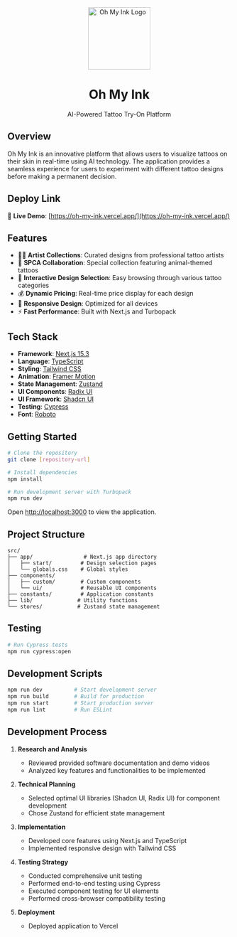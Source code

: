 <div align="center">
  <img src="https://ohmy.ink/cdn/shop/files/OH_MY_INK_20231011.png" alt="Oh My Ink Logo" width="140"/>
  <h1>Oh My Ink</h1>
  <p>AI-Powered Tattoo Try-On Platform</p>
</div>

## Overview

Oh My Ink is an innovative platform that allows users to visualize tattoos on their skin in real-time using AI technology. The application provides a seamless experience for users to experiment with different tattoo designs before making a permanent decision.

## Deploy Link

🚀 **Live Demo**: [https://oh-my-ink.vercel.app/](https://oh-my-ink.vercel.app/)

## Features

- 👨‍🎨 **Artist Collections**: Curated designs from professional tattoo artists
- 🐾 **SPCA Collaboration**: Special collection featuring animal-themed tattoos
- 💫 **Interactive Design Selection**: Easy browsing through various tattoo categories
- 💰 **Dynamic Pricing**: Real-time price display for each design
- 📱 **Responsive Design**: Optimized for all devices
- ⚡ **Fast Performance**: Built with Next.js and Turbopack

## Tech Stack

- **Framework**: [Next.js 15.3](https://nextjs.org/)
- **Language**: [TypeScript](https://www.typescriptlang.org/)
- **Styling**: [Tailwind CSS](https://tailwindcss.com/)
- **Animation**: [Framer Motion](https://www.framer.com/motion/)
- **State Management**: [Zustand](https://zustand-demo.pmnd.rs/)
- **UI Components**: [Radix UI](https://www.radix-ui.com/)
- **UI Framework**: [Shadcn UI](https://ui.shadcn.com/)
- **Testing**: [Cypress](https://www.cypress.io/)
- **Font**: [Roboto](https://fonts.google.com/specimen/Roboto)

## Getting Started

```bash
# Clone the repository
git clone [repository-url]

# Install dependencies
npm install

# Run development server with Turbopack
npm run dev
```

Open [http://localhost:3000](http://localhost:3000) to view the application.

## Project Structure

```
src/
├── app/                # Next.js app directory
│   ├── start/         # Design selection pages
│   └── globals.css    # Global styles
├── components/
│   ├── custom/        # Custom components
│   └── ui/            # Reusable UI components
├── constants/         # Application constants
├── lib/              # Utility functions
└── stores/           # Zustand state management
```

## Testing

```bash
# Run Cypress tests
npm run cypress:open
```

## Development Scripts

```bash
npm run dev          # Start development server
npm run build        # Build for production
npm run start        # Start production server
npm run lint         # Run ESLint
```

## Development Process

1. **Research and Analysis**

   - Reviewed provided software documentation and demo videos
   - Analyzed key features and functionalities to be implemented

2. **Technical Planning**

   - Selected optimal UI libraries (Shadcn UI, Radix UI) for component development
   - Chose Zustand for efficient state management

3. **Implementation**

   - Developed core features using Next.js and TypeScript
   - Implemented responsive design with Tailwind CSS

4. **Testing Strategy**

   - Conducted comprehensive unit testing
   - Performed end-to-end testing using Cypress
   - Executed component testing for UI elements
   - Performed cross-browser compatibility testing

5. **Deployment**
   - Deployed application to Vercel
